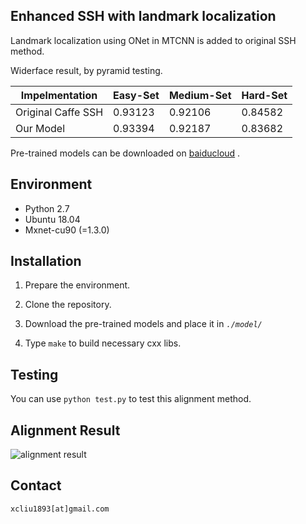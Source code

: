 
## Enhanced SSH with landmark localization

Landmark localization using ONet in MTCNN is added to original SSH method.

Widerface result, by pyramid testing.

| Impelmentation     | Easy-Set | Medium-Set | Hard-Set |
| ------------------ | -------- | ---------- | -------- |
| Original Caffe SSH | 0.93123  | 0.92106    | 0.84582  |
| Our Model          | 0.93394  | 0.92187    | 0.83682  |

Pre-trained models can be downloaded on [baiducloud](https://pan.baidu.com/s/1sghM7w1nN3j8-UHfBHo6rA) .

## Environment

-   Python 2.7 
-   Ubuntu 18.04
-   Mxnet-cu90 (=1.3.0)

## Installation

1.  Prepare the environment.

2.  Clone the repository.
    
3.  Download the pre-trained models and place it in *`./model/`*
    
4.  Type  `make`  to build necessary cxx libs.

## Testing

  You can use `python test.py` to test this alignment method.


## Alignment Result
![alignment result](https://raw.githubusercontent.com/deepinx/SSH_alignment/master/sample-images/detection_result.png)

## Contact

    xcliu1893[at]gmail.com
